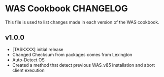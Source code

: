 WAS Cookbook CHANGELOG
=============================
This file is used to list changes made in each version of the WAS cookbook.


v1.0.0
------
- [TASKXXX] initial release
- Changed Checksum from packages comes from Lexington
- Auto-Detect OS
- Created a method that detect previous WAS_v85 installation and abort client execution 